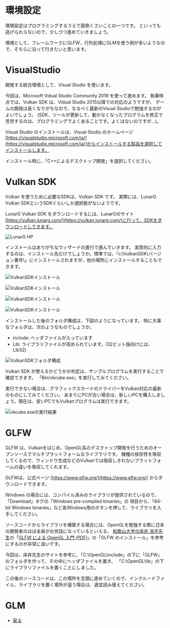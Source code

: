 # 環境設定

環境設定はプログラミングするうえで面倒くさいことの一つです。
といっても逃げられらないので、少しづつ進めていきましょう。

環境として、フレームワークにGLFW、行列処理にGLMを使う例が多いようなので、そちらに沿って行きたいと思います。

# VisualStudio

開発する統合環境として、Visual Studio を使います。

今回は、Microsoft Vidual Studio Community 2019 を使って進めます。
執筆時点では、Vulkan SDK は、Vidual Studio 2015以降での対応のようですが、
ゲームの開発は長くなりがちなので、なるべく最新のVisual Studioで勉強するのがよいでしょう。
(SDK、ツールが更新して、動かなくなったプログラムを修正で苦労するのは、プログラミングでよくあることです。よくはないのですが…)。

Visual Studio のインストールは、Visual Studio のホームページ[https://visualstudio.microsoft.com/ja/](https://visualstudio.microsoft.com/ja/)からインストールする製品を選択してインストールします。

インストール時に、「C++によるデスクトップ開発」を選択してください。

# Vulkan SDK

Vulkan を使うために必要なSDKは、Vulkan SDK です。
実際には、LunarG Vulkan SDKというSDKぐらいしか選択肢がないようです。

LunarG Vulkan SDK をダウンロードするには、LunarGのサイト[https://vulkan.lunarg.com/](https://vulkan.lunarg.com/)に行って、SDKをダウンロードしてきます。

![LunarG HP](2/install0.png "LunarG HP")

インストールはありがちなウィザードの進行で進んでいきます。
実質的に入力するのは、インストール先だけでしょうか。標準では、「c:\VulkanSDK\バージョン番号\」にインストールされますが、他の場所にインストールすることもできます。

![VulkanSDKインストール](2/install1.png "LunarG HP")

![VulkanSDKインストール](2/install2.png "LunarG HP")

![VulkanSDKインストール](2/install3.png "LunarG HP")

![VulkanSDKインストール](2/install4.png "LunarG HP")

インストールした後のフォルダ構成は、下図のようになっています。
特に大事なフォルダは、次のようなものでしょうか。

* include: ヘッダファイルが入っています
* Lib: ライブラリファイルが収められています。(32ビット版向けには、Lib32)

![VulkanSDKフォルダ構成](2/install5.png "LunarG HP")

Vulkan SDK が使えるかどうかの判定は、サンプルプログラムを実行することで確認できます。
「Bin/vkcube.exe」を実行してみてください。

実行できない場合は、グラフィックスカードのドライバーをVulkan対応の最新のものにしてみてください。
あまりにPCが古い場合は、新しいPCを購入しましょう。現在は、安いPCでもVulkanプログラムは実行できます。

![vkcube.exeの実行結果](2/install6.png "LunarG HP")

# GLFW

GLFW は、Vulkanをはじめ、OpenGL系のデスクトップ開発を行うためのオープンソースでマルチプラットフォームなライブラリです。
機種の依存性を吸収してくるので、ウィンドウ生成などのVulkanでは吸収しきれないプラットフォームの違いを吸収してくれます。

GLFWは、公式ページ [https://www.glfw.org/](https://www.glfw.org/) からダウンロードできます。

Windows の場合には、コンパイル済みのライブラリが提供されているので、「Download」タグの「Windows pre-compiled binaries」の
項目から、「64-bit Windows binaries」など各Windows用のボタンを押して、ライブラリを入手してください。

ソースコードからライブラリを構築する場合には、OpenGLを勉強する際に日本の開発者のほぼ全員がお世話になっているといえる、
[和歌山大学の床井 浩平先生](http://marina.sys.wakayama-u.ac.jp/~tokoi/)の「[GLFW による OpenGL 入門 (PDF)](http://marina.sys.wakayama-u.ac.jp/~tokoi/GLFW.pdf)」の「GLFW のインストール」を参考にするのが非常に良いです。

今回は、床井先生のサイトを参考に、「C:\OpenGL\include」の下に「GLFW」のフォルダを作って、その中にヘッダファイルを置き、
「C:\OpenGL\lib」の下にライブラリファイルを置くことにしました。

この後のソースコードは、この場所を念頭に進めていくので、インクルードファイル、ライブラリを置く場所が違う場合は、適宜読み替えてください。

# GLM

* [戻る](./)
